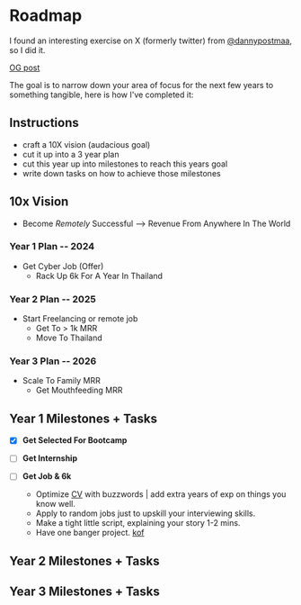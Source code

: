 # Roadmap

I found an interesting exercise on X (formerly twitter) from [@dannypostmaa](https://x.com/dannypostmaa), so I did it.

[OG post](https://x.com/dannypostmaa/status/1755216233568649675)

The goal is to narrow down your area of focus for the next few years to something tangible, here is how I've completed it:

## Instructions

- craft a 10X vision (audacious goal)
- cut it up into a 3 year plan
- cut this year up into milestones to reach this years goal
- write down tasks on how to achieve those milestones

## 10x Vision

- Become *Remotely* Successful --> Revenue From Anywhere In The World

### Year 1 Plan -- 2024

- Get Cyber Job (Offer)
    - Rack Up 6k For A Year In Thailand

### Year 2 Plan -- 2025

- Start Freelancing or remote job
    - Get To > 1k MRR
    - Move To Thailand

### Year 3 Plan -- 2026

- Scale To Family MRR
    - Get Mouthfeeding MRR

## Year 1 Milestones + Tasks

- [x] **Get Selected For Bootcamp**

- [ ] **Get Internship**

- [ ] **Get Job & 6k**
    - Optimize [CV](https://www.theladders.com/career-advice/the-high-score-resume-format-how-to-write-a-resume-for-2020) with buzzwords | add extra years of exp on things you know well.
    - Apply to random jobs just to upskill your interviewing skills.
    - Make a tight little script, explaining your story 1-2 mins.
    - Have one banger project. [kof](https://github.com/pindjouf/kof)

## Year 2 Milestones + Tasks

## Year 3 Milestones + Tasks
